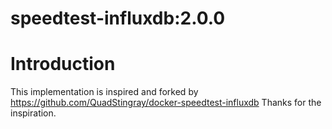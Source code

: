 # speedtest-influxdb:2.0.0

# Introduction

This implementation is inspired and forked by https://github.com/QuadStingray/docker-speedtest-influxdb
Thanks for the inspiration.
